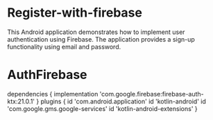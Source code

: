 # Register-with-firebase
This Android application demonstrates how to implement user authentication using Firebase. The application provides a sign-up functionality using email and password.

# AuthFirebase
dependencies {
    implementation 'com.google.firebase:firebase-auth-ktx:21.0.1'
    }
plugins {
    id 'com.android.application'
    id 'kotlin-android'
    id 'com.google.gms.google-services'
    id 'kotlin-android-extensions'
}

